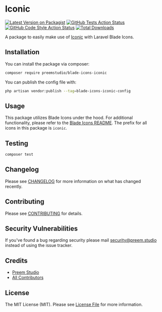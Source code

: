 # Iconic

[![Latest Version on Packagist](https://img.shields.io/packagist/v/preemstudio/blade-icons-iconic.svg?style=flat-square)](https://packagist.org/packages/preemstudio/blade-icons-iconic)
[![GitHub Tests Action Status](https://img.shields.io/github/actions/workflow/status/preemstudio/blade-icons-iconic/run-tests.yml?branch=main&label=tests&style=flat-square)](https://github.com/preemstudio/blade-icons-iconic/actions?query=workflow%3Arun-tests+branch%3Amain)
[![GitHub Code Style Action Status](https://img.shields.io/github/actions/workflow/status/preemstudio/blade-icons-iconic/fix-php-code-style-issues.yml?branch=main&label=code%20style&style=flat-square)](https://github.com/preemstudio/blade-icons-iconic/actions?query=workflow%3A"Fix+PHP+code+style+issues"+branch%3Amain)
[![Total Downloads](https://img.shields.io/packagist/dt/preemstudio/blade-icons-iconic.svg?style=flat-square)](https://packagist.org/packages/preemstudio/blade-icons-iconic)

A package to easily make use of [Iconic](https://iconic.app/) with Laravel Blade Icons.

## Installation

You can install the package via composer:

```bash
composer require preemstudio/blade-icons-iconic
```

You can publish the config file with:

```bash
php artisan vendor:publish --tag=blade-icons-iconic-config
```

## Usage

This package utilizes Blade Icons under the hood. For additional functionality, please refer to the [Blade Icons README](https://github.com/PreemStudio/blade-icons). The prefix for all icons in this package is `iconic`.

## Testing

```bash
composer test
```

## Changelog

Please see [CHANGELOG](CHANGELOG.md) for more information on what has changed recently.

## Contributing

Please see [CONTRIBUTING](CONTRIBUTING.md) for details.

## Security Vulnerabilities

If you've found a bug regarding security please mail [security@preem.studio](mailto:security@preem.studio) instead of using the issue tracker.

## Credits

- [Preem Studio](https://github.com/PreemStudio)
- [All Contributors](../../contributors)

## License

The MIT License (MIT). Please see [License File](LICENSE.md) for more information.

